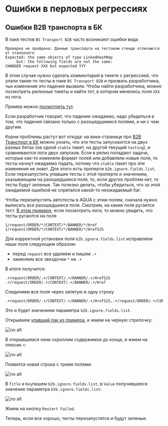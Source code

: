 # Ошибки в перловых регрессиях

## Ошибки B2B транспорта в БК

В паке тестов `BS Transport B2B` часто возникают ошибки вида
```
Проверка не пройдена: Данные транспорта на тестовом стенде отличаются от эталонного
Expected: the same objects of type LinkedHashMap
     but: the following fields are not the same:
CHANGED request XXX but expected YYY
```

В этом случае нужно сделать комментарий в тикете с регрессией, что упали такие-то тесты в паке `BS Transport B2B` и призвать
разработчика, чьи изменения это падение вызвали. Чтобы найти разработчика, можно посмотреть релизные тикеты и найти тот, в котором менялись поля `XXX` из лога.

Пример можно [посмотреть тут](https://st.yandex-team.ru/DIRECT-157319#61969906faa3541e1488cdaa).

Если разработчик говорит, что падение ожидаемо, надо убедиться в том, что падения связано только с разошедшимися полями, и ни с чем другим.

Корни проблемы растут вот откуда: на вики-странице про [B2B Транспорт в БК](https://wiki.yandex-team.ru/testirovanie/functesting/direkt/automatization/transport/b2b/) можно узнать,
что эти тесты запускаются на двух разных бетах (на одной `stable` пакет, на другой текущий `testing`), и сравниваются логи
двух запусков. Если в релиз попадают задачи, которые как-то изменяли формат полей или добавляли новые поля, то тесты начнут
ожидаемо падать, потому что `stable` пакет про эти изменения не знает. Для этого есть проперти `b2b.ignore.fields.list`.
Если перезапустить упавшие тесты с этой проперти и значением, указывающим на разошедшиеся поля, то, если других проблем нет, то тесты будут зеленые.
Так полезно делать, чтобы убедиться, что за этой ожидаемой ошибкой не спрятался какой-то неожидаемый баг.

Чтобы перезапустить автотесты в AQUA с этим полем, сначала нужно выписать все разошедшиеся поля. Смотрим, на какие поля ругается тест.
[В этом примере](https://aqua.yandex-team.ru/#/launch?id=6193a6808a903c5989fc5ace), если посмотреть логи, то можно увидеть, что тесты ругаются на поля
```
1/request/ORDER/*/CONTEXT/*/BANNER/*/Href
1/request/ORDER/*/CONTEXT/*/BANNER/*/HrefS2S
```
Для корректной установки поля `b2b.ignore.fields.list` исправляем наши поля следующим образом:
- перед `request` все удаляем и пишем `.+`
- заменяем все звездочки `*` на `.+`

В итоге получится:
```
.+request/ORDER/.+/CONTEXT/.+/BANNER/.+/HrefS2S
.+/request/ORDER/.+/CONTEXT/.+/BANNER/.+/Href
```
Соединяем все поля через запятую в одну строку
```
.+request/ORDER/.+/CONTEXT/.+/BANNER/.+/HrefS2S,.+/request/ORDER/.+/CONTEXT/.+/BANNER/.+/Href
```
Это и будет значением параметра `b2b.ignore.fields.list`.

Открываем [упавший пак из примера](https://aqua.yandex-team.ru/#/launch?id=6193a6808a903c5989fc5ace), и жмем на черную стрелочку:

![no alt](_assets/aqua-launch-black.png "черная стрелка")

В открывшемся окне скроллим содержимое до конца, и жмем на плюсик `+`:

![no alt](_assets/aqua-launch-black-plus.png "плюсик")

Появится новая строка с тремя полями:

![no alt](_assets/aqua-launch-black-empty.png "пустые поля")

В `Title` и `Key`пишем `b2b.ignore.fields.list`, в `Value` получившееся значение параметра `b2b.ignore.fields.list`:

![no alt](_assets/aqua-launch-black-filled.png "заполненные поля")

Жмем на кнопку `Restart Failed`.

Теперь, если все хорошо, тесты перезапустятся и будут зеленые.
